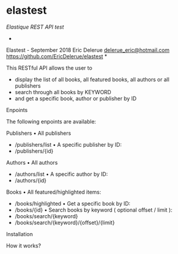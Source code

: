 # elastest

*Elastique REST API test*

*
Elastest - September 2018
Eric Delerue delerue_eric@hotmail.com
https://github.com/EricDelerue/elastest
*

This RESTful API allows the user to 

- display the list of all books, all featured books, all authors or all publishers
- search through all books by KEYWORD
- and get a specific book, author or publisher by ID

Enpoints

The following enpoints are available:

Publishers
• All publishers
- /publishers/list
• A specific publisher by ID:
- /publishers/{id}
	
Authors
• All authors
- /authors/list
• A specific author by ID:
- /authors/{id}

Books
• All featured/highlighted items:
- /books/highlighted
• Get a specific book by ID:
- /books/{id}
• Search books by keyword ( optional offset / limit ):
- /books/search/{keyword}
- /books/search/{keyword}/{offset}/{limit}
	
Installation





How it works?	
	